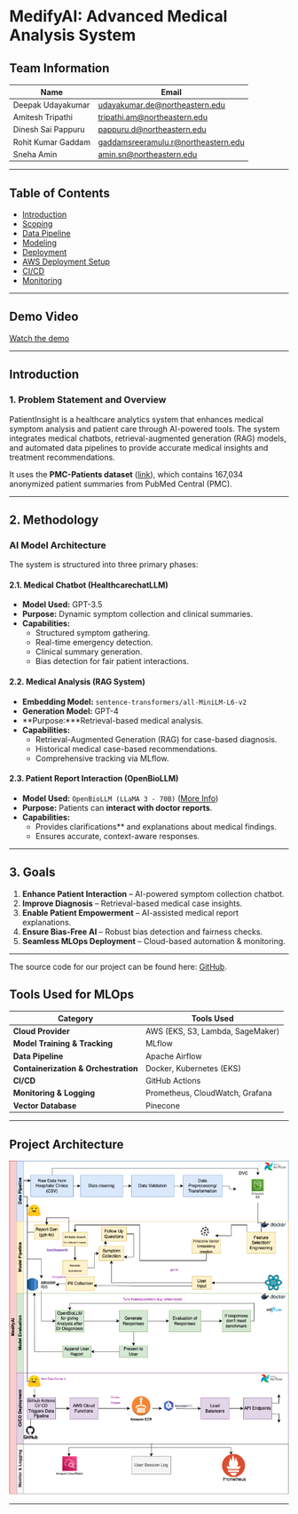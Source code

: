 # MedifyAI: Advanced Medical Analysis System

## Team Information

| Name | Email |
|------|-------|
| Deepak Udayakumar | [udayakumar.de@northeastern.edu](mailto:udayakumar.de@northeastern.edu) |
| Amitesh Tripathi | [tripathi.am@northeastern.edu](mailto:tripathi.am@northeastern.edu) |
| Dinesh Sai Pappuru | [pappuru.d@northeastern.edu](mailto:pappuru.d@northeastern.edu) |
| Rohit Kumar Gaddam | [gaddamsreeramulu.r@northeastern.edu](mailto:gaddamsreeramulu.r@northeastern.edu) |
| Sneha Amin | [amin.sn@northeastern.edu](mailto:amin.sn@northeastern.edu) |

---

## Table of Contents

- [Introduction](introduction.md)
- [Scoping](scoping.md)
- [Data Pipeline](data_pipeline.md)
- [Modeling](modelling.md)
- [Deployment](deployment.md)
- [AWS Deployment Setup](aws_deployment_setup.md)
- [CI/CD](cicd.md)
- [Monitoring](monitoring.md)

---

## Demo Video

[Watch the demo](https://northeastern-my.sharepoint.com/personal/tripathi_am_northeastern_edu/_layouts/15/stream.aspx?id=%2Fpersonal%2Ftripathi%5Fam%5Fnortheastern%5Fedu%2FDocuments%2FMicrosoft%20Teams%20Chat%20Files%2FMedify%5FMLOps%5FGroup10%2Emp4&ga=1&referrer=StreamWebApp%2EWeb&referrerScenario=AddressBarCopied%2Eview%2E97e30119%2D08a2%2D49ae%2Db898%2D168f58a3b907)

---

## Introduction

### 1. Problem Statement and Overview

PatientInsight is a healthcare analytics system that enhances medical symptom analysis and patient care through AI-powered tools. The system integrates medical chatbots, retrieval-augmented generation (RAG) models, and automated data pipelines to provide accurate medical insights and treatment recommendations. 

It uses the **PMC-Patients dataset** ([link](https://huggingface.co/datasets/zhengyun21/PMC-Patients)), which contains 167,034 anonymized patient summaries from PubMed Central (PMC).

---

## 2. Methodology

### AI Model Architecture

The system is structured into three primary phases:

#### 2.1. **Medical Chatbot (HealthcarechatLLM)**
- **Model Used:** GPT-3.5
- **Purpose:** Dynamic symptom collection and clinical summaries.
- **Capabilities:**
  - Structured symptom gathering.
  - Real-time emergency detection.
  - Clinical summary generation.
  - Bias detection for fair patient interactions.

#### 2.2. **Medical Analysis (RAG System)**
- **Embedding Model:** `sentence-transformers/all-MiniLM-L6-v2`
- **Generation Model:** GPT-4
- **Purpose:***Retrieval-based medical analysis.
- **Capabilities:**
  - Retrieval-Augmented Generation (RAG) for case-based diagnosis.
  - Historical medical case-based recommendations.
  - Comprehensive tracking via MLflow.

#### 2.3. **Patient Report Interaction (OpenBioLLM)**
- **Model Used:** `OpenBioLLM (LLaMA 3 - 70B)` ([More Info](https://www.saama.com/introducing-openbiollm-llama3-70b-8b-saamas-ai-research-lab-released-the-most-openly-available-medical-domain-llms-to-date/))
- **Purpose:** Patients can **interact with doctor reports**.
- **Capabilities:**
  - Provides clarifications** and explanations about medical findings.
  - Ensures accurate, context-aware responses.

---

## 3. Goals

1. **Enhance Patient Interaction** – AI-powered symptom collection chatbot.
2. **Improve Diagnosis** – Retrieval-based medical case insights.
3. **Enable Patient Empowerment** – AI-assisted medical report explanations.
4. **Ensure Bias-Free AI** – Robust bias detection and fairness checks.
5. **Seamless MLOps Deployment** – Cloud-based automation & monitoring.

---

The source code for our project can be found here:  [GitHub](https://github.com/deepaku23/MedifyAI).

## Tools Used for MLOps

| Category | Tools Used |
|----------|------------|
| **Cloud Provider** | AWS (EKS, S3, Lambda, SageMaker) |
| **Model Training & Tracking** | MLflow |
| **Data Pipeline** | Apache Airflow |
| **Containerization & Orchestration** | Docker, Kubernetes (EKS) |
| **CI/CD** | GitHub Actions |
| **Monitoring & Logging** | Prometheus, CloudWatch, Grafana |
| **Vector Database** | Pinecone |

---

## Project Architecture

![Architecture](images/15.png)

---

